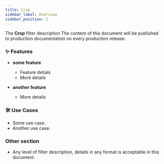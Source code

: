 ```yaml
---
title: Crop
sidebar_label: Overview
sidebar_position: 1
---
```


The **Crop** filter description
The content of this document will be published to production documentation on every production release.

### ✨ Features

- **some feature**
  - Feature detials
  - More details

- **another feature**
  - More details

### 🛠️ Use Cases

- Some use case.
- Another use case.

### Other section
- Any level of filter description, details in any format is acceptable in this document.
